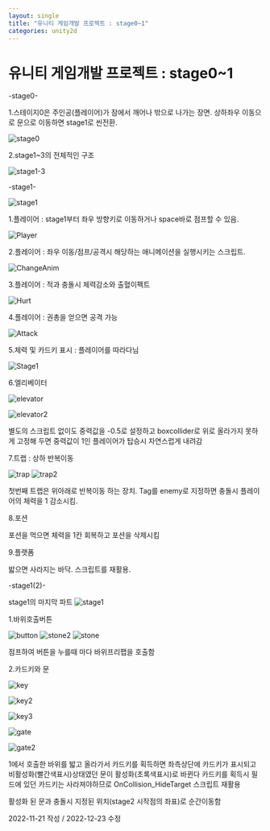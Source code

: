 ```yaml
---
layout: single
title: "유니티 게임개발 프로젝트 : stage0~1"
categories: unity2d
---
```

# 유니티 게임개발 프로젝트 : stage0~1
-stage0-

1.스테이지0은 주인공(플레이어)가 잠에서 깨어나 밖으로 나가는 장면. 상하좌우 이동으로 문으로 이동하면 stage1로 씬전환.

![stage0](https://user-images.githubusercontent.com/117446950/208238535-17667a4f-42c8-441c-9e12-7f5255850e3f.PNG)


<script src="https://gist.github.com/studioKjm/18ed157d27be8286444add2c2f1b4cf8.js"></script>
<script src="https://gist.github.com/studioKjm/fddfd4935071feeafc1fd2e1a94fb8c3.js"></script>

2.stage1~3의 전체적인 구조

![stage1-3](https://user-images.githubusercontent.com/117446950/208238492-a7b64377-c0ab-4588-bb84-b9840753e4a6.PNG)


-stage1-


![stage1](https://user-images.githubusercontent.com/117446950/204123809-b356b3ec-9923-4846-a4c6-484818863e60.PNG)


1.플레이어 : stage1부터 좌우 방향키로 이동하거나 space바로 점프할 수 있음.


![Player](https://user-images.githubusercontent.com/117446950/205442037-81bb92bc-b5c3-4c5f-a0ed-40479f76bdda.PNG)


<script src="https://gist.github.com/studioKjm/8d67428064380a9eb2fca47bc16f43ce.js"></script>


2.플레이어 : 좌우 이동/점프/공격시 해당하는 애니메이션을 실행시키는 스크립트.

<script src="https://gist.github.com/studioKjm/6e07ec2ea74f4188d58143ce5dcb577c.js"></script>

![ChangeAnim](https://user-images.githubusercontent.com/117446950/204123803-3bceea26-a917-421b-9425-20b12b30bff9.PNG)

3.플레이어 : 적과 충돌시 체력감소와 출혈이펙트

![Hurt](https://user-images.githubusercontent.com/117446950/205442046-2ba70642-0450-4941-ac4a-6e28a287bed3.PNG)

<script src="https://gist.github.com/studioKjm/45f5b47ef66da69bce4bed335e6c622e.js"></script>

4.플레이어 : 권총을 얻으면 공격 가능

![Attack](https://user-images.githubusercontent.com/117446950/205442388-bb3f7576-6ee9-444c-a967-f097f6e3e36c.PNG)

<script src="https://gist.github.com/studioKjm/49472caf5b5404e08c9b8c8c3a54894f.js"></script>

5.체력 및 카드키 표시 : 플레이어를 따라다님

![Stage1](https://user-images.githubusercontent.com/117446950/205479960-c114fd83-01d4-45e3-bef7-62c7f5bcd976.PNG)

<script src="https://gist.github.com/studioKjm/b60862b8a482161c66d7f2083e920345.js"></script>

6.엘리베이터

![elevator](https://user-images.githubusercontent.com/117446950/208107159-0494dd94-b44c-4da5-afd1-f6ecf2882a98.PNG)

![elevator2](https://user-images.githubusercontent.com/117446950/208107152-d864b340-774a-466e-9c38-5bb87ab3bc7f.PNG)

별도의 스크립트 없이도 중력값을 -0.5로 설정하고 boxcollider로 위로 올라가지 못하게 고정해 두면 중력값이 1인 플레이어가 탑승시 자연스럽게 내려감

7.트랩 : 상하 반복이동

![trap](https://user-images.githubusercontent.com/117446950/208238314-206641fb-f965-4305-b90f-3564b4d50bbe.PNG)
![trap2](https://user-images.githubusercontent.com/117446950/208238313-1ebeadd4-c622-4376-b552-acd61b0cec3f.PNG)

<script src="https://gist.github.com/studioKjm/df94d4271b0b36d7ae2d59c8a0efd6ee.js"></script>

첫번째 트랩은 위아래로 반복이동 하는 장치. Tag를 enemy로 지정하면 충돌시 플레이어의 체력을 1 감소시킴.


8.포션



<script src="https://gist.github.com/studioKjm/4bee0ca85179635e5812ed2c91a8db3c.js"></script>
<script src="https://gist.github.com/studioKjm/ad4a27e6392387c6e4894be8868a0312.js"></script>

포션을 먹으면 체력을 1칸 회복하고 포션을 삭제시킴

9.플랫폼



<script src="https://gist.github.com/studioKjm/ad4a27e6392387c6e4894be8868a0312.js"></script>

밟으면 사라지는 바닥.  스크립트를 재활용.

-stage1(2)-

stage1의 마지막 파트
![stage1](https://user-images.githubusercontent.com/117446950/208238616-3bea7485-a4c6-4e16-a65f-a1ba5597093f.PNG)

1.바위호출버튼

![button](https://user-images.githubusercontent.com/117446950/208289940-d23f90db-6bcc-4a8c-91c8-21e85318c161.PNG)
![stone2](https://user-images.githubusercontent.com/117446950/208289943-c3bef5c9-af16-4adc-98e3-83644e611c93.PNG)
![stone](https://user-images.githubusercontent.com/117446950/208289945-64f7acdf-d2a2-41cc-a946-bffe8ead1ab6.PNG)
<script src="https://gist.github.com/studioKjm/9d34190c2632c783ac93a018b87b93a2.js"></script>
점프하여 버튼을 누를때 마다 바위프리팹을 호출함

2.카드키와 문

![key](https://user-images.githubusercontent.com/117446950/208290086-b77a1f92-1dae-4a72-8abf-970898bea1e5.PNG)

![key2](https://user-images.githubusercontent.com/117446950/208290091-85c0d8e6-e37c-48d6-9dec-0f2edf6175ac.PNG)

![key3](https://user-images.githubusercontent.com/117446950/208290096-b45e05c5-b00d-4e34-853e-3cd0b0aceb9b.PNG)

![gate](https://user-images.githubusercontent.com/117446950/208290308-23a37ea8-68c8-4f12-96a3-72fa4e79c9f3.PNG)

![gate2](https://user-images.githubusercontent.com/117446950/208290309-bffe7cc8-59b3-4675-b4cc-9a0f5a3e83ba.PNG)

1에서 호출한 바위를 밟고 올라가서 카드키를 획득하면 좌측상단에 카드키가 표시되고 비활성화(빨간색표시)상태였던 문이 활성화(초록색표시)로 바뀐다
카드키를 획득시 필드에 있던 카드키는 사라져야하므로 OnCollision_HideTarget 스크립트 재활용

<script src="https://gist.github.com/studioKjm/bfc19148bca6ae3328cfc863337eedab.js"></script>

활성화 된 문과 충돌시 지정된 위치(stage2 시작점의 좌표)로 순간이동함


2022-11-21 작성 / 2022-12-23 수정


